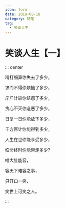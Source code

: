 ```yaml
---
icon: form
date: 2018-08-18
category: 随笔
tag:
  - 笑谈人生
---
```


# 笑谈人生【一】

::: center

精打细算你失去了多少，

求而不得你烦恼了多少，

斤斤计较你结怨了多少，

贪心不灭你造恶了多少，

日复一日你能放下多少，

千方百计你能得到多少，

人生在世你能享受多少，

临命终时你能带走多少?

唯大肚能容，

容天下难容之事，

只开口一笑，

笑世上可笑之人。

:::
